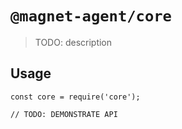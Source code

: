 # `@magnet-agent/core`

> TODO: description

## Usage

```
const core = require('core');

// TODO: DEMONSTRATE API
```
